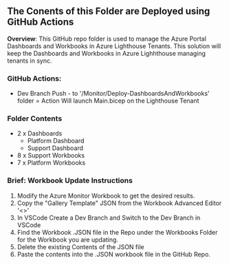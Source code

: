 ## The Conents of this Folder are Deployed using GitHub Actions

**Overview**: This GitHub repo folder is used to manage the Azure Portal Dashboards and Workbooks in Azure Lighthouse Tenants.
This solution will keep the Dashboards and Workbooks in Azure Lighhthouse managing tenants in sync.

### **GitHub Actions**:
  - Dev Branch Push - to '/Monitor/Deploy-DashboardsAndWorkbooks' folder =  Action Will launch Main.bicep on the Lighthouse Tenant


### **Folder Contents**
- 2 x Dashboards
    - Platform Dashboard
    - Support Dashboard
- 8 x Support Workbooks
- 7 x Platform Workbooks


### **Brief: Workbook Update Instructions**
 1. Modify the Azure Monitor Workbook to get the desired results.
 2. Copy the "Gallery Template" JSON from the Workbook Advanced Editor '<>'
 3. In VSCode Create a Dev Branch and Switch to the Dev Branch in VSCode
 4. Find the Workbook .JSON file in the Repo under the Workbooks Folder for the Workbook you are updating.
 5. Delete the existing Contents of the JSON file
 6. Paste the contents into the .JSON workbook file in the GitHub Repo.
